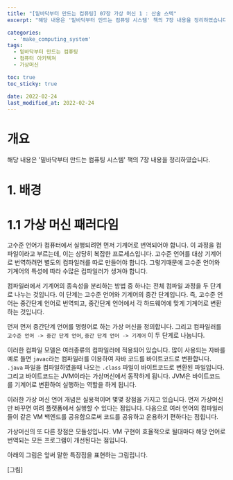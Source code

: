 ```yaml
---
title: "[밑바닥부터 만드는 컴퓨팅] 07장 가상 머신 1 : 산술 스텍"
excerpt: "해당 내용은 '밑바닥부터 만드는 컴퓨팅 시스템' 책의 7장 내용을 정리하였습니다. "

categories:
  - 'make_computing_system'
tags:
  - 밑바닥부터 만드는 컴퓨팅
  - 컴퓨터 아키텍쳐
  - 가상머신

toc: true
toc_sticky: true

date: 2022-02-24
last_modified_at: 2022-02-24
---
```


# 개요 

해당 내용은 '밑바닥부터 만드는 컴퓨팅 시스템' 책의 7장 내용을 정리하였습니다.

# 1. 배경

# 1.1 가상 머신 패러다임 

고수준 언어가 컴퓨터에서 실행되려면 먼저 기계어로 번역되어야 합니다. 
이 과정을 컴파일이라고 부르는데, 이는 상당히 복잡한 프로세스입니다. 
고수준 언어를 대상 기계어로 번역하려면 별도의 컴파일러를 따로 만들어야 합니다. 
그렇기때문에 고수준 언어와 기계어의 특성에 따라 수많은 컴파일러가 생겨야 합니다. 

컴파일러에서 기계어의 종속성을 분리하는 방법 중 하나는 전체 컴파일 과정을 두 단계로 나누는 것입니다. 
이 단계는 고수준 언어와 기계어의 중간 단계입니다. 
즉, 고수준 언어는 중간단계 언어로 번역되고, 중간단계 언어에서 각 하드웨어에 맞게 기계어로 변환하는 것입니다. 

먼저 먼저 중간단계 언어를 명령어로 하는 가상 머신을 정의합니다. 
그리고 컴파일러를 `고수준 언어 -> 중간 단계 언어`, `중간 단계 언어 -> 기계어` 이 두 단계로 나눕니다. 

이러한 컴파일 모델은 여러종류의 컴파일러에 적용되어 있습니다. 
많이 사용되는 자바를 예로 들면 `javac`라는 컴파일러를 이용하여 자바 코드를 바이트코드로 변환합니다. 
`.java` 파일을 컴파일하였을때 나오는 `.class` 파일이 바이트코드로 변환된 파일입니다. 
그리고 바이트코드는 JVM이라는 가상머신에서 동작하게 됩니다. 
JVM은 바이트코드를 기계어로 변환하여 실행하는 역할을 하게 됩니다.

이러한 가상 머신 언어 개념은 실용적이며 몇몇 장점을 가지고 있습니다. 
먼저 가상머신만 바꾸면 여려 플랫폼에서 실행할 수 있다는 점입니다. 
다음으로 여러 언어의 컴파일러들이 같은 VM 백엔드를 공유함으로써 코드를 공유하고 운용하기 편하다는 점힙니다. 

가상머신의 또 다른 장점은 모듈성입니다. 
VM 구현이 효율적으로 될대마다 해당 언어로 번역되는 모든 프로그램이 개선된다는 점입니다. 

아래의 그림은 앞써 말한 특장점을 표현하는 그림립니다. 

[그림]

